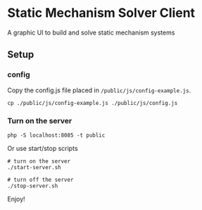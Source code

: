 # Static Mechanism Solver Client

A graphic UI to build and solve static mechanism systems

## Setup


### config
Copy the config.js file placed in `/public/js/config-example.js`.
```
cp ./public/js/config-example.js ./public/js/config.js
```


### Turn on the server
```
php -S localhost:8085 -t public
```
Or use start/stop scripts
```
# turn on the server
./start-server.sh

# turn off the server
./stop-server.sh
```

Enjoy!